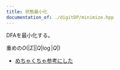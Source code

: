 ```yaml
---
title: 状態最小化
documentation_of: ./digitDP/minimize.hpp
---
```


DFAを最小化する。

重めの$O(\lvert Σ\rvert\lvert Q\rvert\log{\lvert Q\rvert})$

- [めちゃくちゃ参考にした](https://github.com/makenowjust-labs/blog/blob/cfd9f4e412e214a0d8736d32ea9455441be0862d/posts/2021-04-02-hopcroft-algorithm.md)